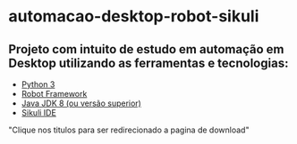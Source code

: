 # automacao-desktop-robot-sikuli

## Projeto com intuito de estudo em automação em Desktop utilizando as ferramentas e tecnologias:

* [Python 3](https://www.python.org/ftp/python/3.12.3/python-3.12.3-amd64.exe)
* [Robot Framework](https://robotframework.org/?tab=1#getting-started)
* [Java JDK 8 (ou versão superior)](https://www.azul.com/core-post-download/?endpoint=zulu&uuid=fa433a8b-00a0-4682-b895-d68eea7769a8)
* [Sikuli IDE](https://launchpad.net/sikuli/sikulix/2.0.5/+download/sikulixide-2.0.5.jar)

"Clique nos titulos para ser redirecionado a pagina de download"